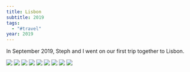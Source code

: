 ```yaml
---
title: Lisbon
subtitle: 2019
tags:
  - "#travel"
year: 2019
---
```

In September 2019, Steph and I went on our first trip together to Lisbon. 

<img src="{{ site.baseurl }}/assets/lisbon/test.jpg"/>

<img src="{{ site.baseurl }}/assets/lisbon/Lisbon - 1.jpeg"/>
<img src="{{ site.baseurl }}/assets/lisbon/Lisbon - 2.jpeg"/>
<img src="{{ site.baseurl }}/assets/lisbon/Lisbon - 3.jpeg"/>
<img src="{{ site.baseurl }}/assets/lisbon/Lisbon - 4.jpeg"/>
<img src="{{ site.baseurl }}/assets/lisbon/Lisbon - 5.jpeg"/>
<img src="{{ site.baseurl }}/assets/lisbon/Lisbon - 6.jpeg"/>
<img src="{{ site.baseurl }}/assets/lisbon/Lisbon - 7.jpeg"/>
<img src="{{ site.baseurl }}/assets/lisbon/Lisbon - 8.jpeg"/>
